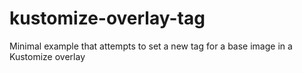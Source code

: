 # kustomize-overlay-tag
Minimal example that attempts to set a new tag for a base image in a Kustomize overlay
